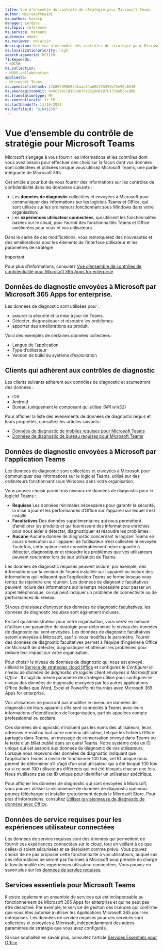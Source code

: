 ```yaml
---
title: Vue d’ensemble du contrôle de stratégie pour Microsoft Teams
author: MicrosoftHeidi
ms.author: heidip
manager: serdars
ms.topic: reference
ms.service: msteams
audience: admin
ms.reviewer: majaisin
description: Une vue d’ensemble des contrôles de stratégie pour Microsoft Teams.
ms.localizationpriority: high
search.appverid: MET150
f1.keywords:
- NOCSH
ms.collection:
- M365-collaboration
appliesto:
- Microsoft Teams
ms.openlocfilehash: 13b807d98b92deaac54ad8b755295b73e90c6548
ms.sourcegitcommit: b4bc3b4c1d167a075a25180818f61758eb56cd6b
ms.translationtype: MT
ms.contentlocale: fr-FR
ms.lasthandoff: 11/16/2021
ms.locfileid: "61041256"
---
```

# <a name="policy-control-overview-for-microsoft-teams"></a>Vue d’ensemble du contrôle de stratégie pour Microsoft Teams

Microsoft s’engage à vous fournir les informations et les contrôles dont vous avez besoin pour effectuer des choix sur la façon dont vos données sont collectées et utilisées lorsque vous utilisez Microsoft Teams, une partie intégrante de Microsoft 365.

Cet article a pour but de vous fournir des informations sur les contrôles de confidentialité dans les domaines suivants :

- Les **données de diagnostic** collectées et envoyées à Microsoft pour communiquer des informations sur les logiciels Teams et Office, qui sont utilisés sur les ordinateurs fonctionnant sous Windows dans votre organisation.
- Les **expériences utilisateur connectées**, qui utilisent les fonctionnalités basées sur le cloud, pour fournir des fonctionnalités Teams et Office améliorées pour vous et vos utilisateurs.

Dans le cadre de ces modifications, vous remarquerez des nouveautés et des améliorations pour les éléments de l’interface utilisateur et les paramètres de stratégie

> [!IMPORTANT]
> Pour plus d’informations, consultez [Vue d’ensemble de contrôles de confidentialité pour Microsoft 365 Apps for enterprise](/deployoffice/privacy/overview-privacy-controls).

## <a name="diagnostic-data-sent-from-microsoft-365-apps-for-enterprise-to-microsoft"></a>Données de diagnostic envoyées à Microsoft par Microsoft 365 Apps for enterprise.

Les données de diagnostic sont utilisées pour :

- assurer la sécurité et la mise à jour de Teams.
- Détecter, diagnostiquer et résoudre les problèmes.
- apporter des améliorations au produit.

Voici des exemples de certaines données collectées :

- Langue de l’application
- Type d’utilisateur
- Version de build du système d’exploitation

## <a name="clients-that-adhere-to-diagnostic-controls"></a>Clients qui adhèrent aux contrôles de diagnostic

Les clients suivants adhèrent aux contrôles de diagnostic et soumettront des données :

- iOS
- Android
- Bureau (uniquement le composant qui utilise l’API win32)

Pour afficher la liste des événements de données de diagnostic requis et leurs propriétés, consultez les articles suivants :

- [Données de diagnostic de mobiles requises pour Microsoft Teams](policy-control-diagnostic-data-mobile.md)
- [Données de diagnostic de bureau requises pour Microsoft Teams](policy-control-diagnostic-data-desktop.md)

## <a name="diagnostic-data-sent-from-the-teams-app-to-microsoft"></a>Données de diagnostic envoyées à Microsoft par l’application Teams

Les données de diagnostic sont collectées et envoyées à Microsoft pour communiquer des informations sur le logiciel Teams, utilisé sur des ordinateurs fonctionnant sous Windows dans votre organisation.

Vous pouvez choisir parmi trois niveaux de données de diagnostic pour le logiciel Teams :

- **Requises** Les données minimales nécessaires pour garantir la sécurité, la mise à jour et les performances d’Office sur l’appareil sur lequel il est installé.
- **Facultatives** Des données supplémentaires qui nous permettent d’améliorer les produits et qui fournissent des informations enrichies pour nous aider à détecter, diagnostiquer et résoudre les problèmes.
- **Aucune** Aucune donnée de diagnostic concernant le logiciel Teams en cours d’exécution sur l’appareil de l’utilisateur n’est collectée ni envoyée. Toutefois, cette option limite considérablement notre capacité à détecter, diagnostiquer et résoudre les problèmes que vos utilisateurs peuvent rencontrer lors de leur utilisation de Teams.

Les données de diagnostic requises peuvent inclure, par exemple, des informations sur la version de Teams installée sur l’appareil ou inclure des informations qui indiquent que l’application Teams se ferme lorsque vous tentez de rejoindre une réunion. Les données de diagnostic facultatives peuvent inclure des informations sur le temps nécessaire pour passer un appel téléphonique, ce qui peut indiquer un problème de connectivité ou de performances du réseau.

Si vous choisissez d’envoyer des données de diagnostic facultatives, les données de diagnostic requises sont également incluses.

En tant qu’administrateur pour votre organisation, vous serez en mesure d’utiliser une paramètre de stratégie pour déterminer le niveau des données de diagnostic qui sont envoyées. Les données de diagnostic facultatives seront envoyées à Microsoft, sauf si vous modifiez le paramètre. Fournir des données de diagnostic facultatives permet à l’équipe d’ingénierie Office de Microsoft de détecter, diagnostiquer et atténuer les problèmes pour réduire leur impact sur votre organisation. 

Pour choisir le niveau de données de diagnostic qui nous est envoyé, utilisez le [Service de stratégies cloud Office](/deployoffice/overview-office-cloud-policy-service) et configurez le *Configurer le niveau de données de diagnostic de logiciel client envoyées à Microsoft par Office* . Il s'agit du même paramètre de stratégie utilisé pour configurer le niveau des données de diagnostic envoyées par les autres applications Office (telles que Word, Excel et PowerPoint) fournies avec Microsoft 365 Apps for enterprise.

Vos utilisateurs ne pourront pas modifier le niveau de données de diagnostic de leurs appareils s’ils sont connectés à Teams avec leurs informations d’identification de l’organisation, parfois appelées compte professionnel ou scolaire.

Ces données de diagnostic n’incluent pas les noms des utilisateurs, leurs adresses e-mail ou tout autre contenu utilisateur, tel que les fichiers Office partagés dans Teams, un message de conversation envoyé dans Teams ou le texte d’un billet publié dans un canal Teams. Notre système crée un ID unique qui est associé aux données de diagnostic de vos utilisateurs. Lorsque nous recevons des données de diagnostic indiquant que l’application Teams a cessé de fonctionner 100 fois, cet ID unique nous permet de déterminer s’il s’agit d’un seul utilisateur qui a été bloqué 100 fois ou si ce sont 100 utilisateurs différents qui ont été bloqués chacun une fois. Nous n’utilisons pas cet ID unique pour identifier un utilisateur spécifique.

Pour afficher les données de diagnostic qui sont envoyées à Microsoft, vous pouvez utiliser la visionneuse de données de diagnostic que vous pouvez télécharger et installer gratuitement depuis le Microsoft Store. Pour plus d’informations, consultez [Utiliser la visionneuse de diagnostic de données avec Office](https://support.microsoft.com/topic/cf761ce9-d805-4c60-a339-4e07f3182855).

## <a name="required-service-data-for-connected-experiences"></a>Données de service requises pour les expériences utilisateur connectées

Les données de service requises sont des données qui permettent de fournir ces expériences connectées sur le cloud, tout en veillant à ce que celles-ci soient sécurisées et se déroulent comme prévu. Vous pouvez choisir de ne pas proposer cette fonctionnalité à vos utilisateurs, auquel cas ces informations ne seront pas fournies à Microsoft pour prendre en charge la fonctionnalité des expériences utilisateur connectées. Vous pouvez en savoir plus sur les [données de service requises](/deployoffice/privacy/required-service-data).

## <a name="essential-services-for-microsoft-teams"></a>Services essentiels pour Microsoft Teams

Il existe également un ensemble de services qui est indispensable au fonctionnement de Microsoft 365 Apps for enterprise et qui ne peut pas être désactivé. Par exemple, le service de gestion des licences qui confirme que vous êtes autorisé à utiliser les Applications Microsoft 365 pour les entreprises. Les données de service requises pour ces services sont collectées et envoyées à Microsoft, indépendamment des autres paramètres de stratégie que vous avez configurés.

Si vous souhaitez en savoir plus, consultez l’article [Services Essentiels pour Office](/deployoffice/privacy/essential-services).
